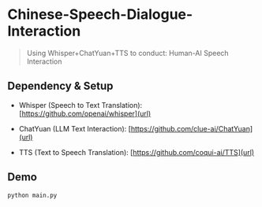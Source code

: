 # Chinese-Speech-Dialogue-Interaction

> Using Whisper+ChatYuan+TTS to conduct: Human-AI Speech Interaction

## Dependency & Setup
- Whisper (Speech to Text Translation): [https://github.com/openai/whisper](url)

- ChatYuan (LLM Text Interaction): [https://github.com/clue-ai/ChatYuan](url)

- TTS (Text to Speech Translation): [https://github.com/coqui-ai/TTS](url)

## Demo
```bash
python main.py
```
